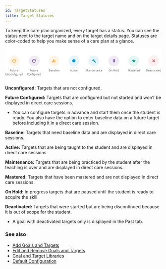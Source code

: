 ```yaml
---
id: TargetStatuses
title: Target Statuses
---
```

To keep the care plan organized, every target has a status. You can see the status next to the target name and on the target details page. Statuses are color-coded to help you make sense of a care plan at a glance. 

<img src="/img/TargetStatuses.png" width="650" />

**Unconfigured:** Targets that are not configured. 

**Future Configured:** Targets that are configured but not started and won’t be displayed in direct care sessions. 

- You can configure targets in advance and start them once the student is ready. You also have the option to enter baseline data on a future target before including it in a direct care session. 

**Baseline:** Targets that need baseline data and are displayed in direct care sessions. 

**Active:** Targets that are being taught to the student and are displayed in direct care sessions.  

**Maintenance:** Targets that are being practiced by the student after the teaching is over and are displayed in direct care sessions.  

**Mastered:** Targets that have been mastered and are not displayed in direct care sessions. 

**On Hold:** In progress targets that are paused until the student is ready to acquire the skill. 

**Deactivated:** Targets that were started but are being discontinued because it is out of scope for the student. 

- A goal with deactivated targets only is displayed in the Past tab. 

### See also
- [Add Goals and Targets](CarePlan/AddGoalsTargets.md)
- [Edit and Remove Goals and Targets](CarePlan/EditRemoveGoalsTargets.md)
- [Goal and Target Libraries](CarePlan/GoalTargetLibraries.md)
- [Default Configuration](CarePlan/DefaultConfiguration.md)